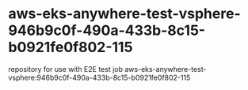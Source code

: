 # aws-eks-anywhere-test-vsphere-946b9c0f-490a-433b-8c15-b0921fe0f802-115
repository for use with E2E test job aws-eks-anywhere-test-vsphere:946b9c0f-490a-433b-8c15-b0921fe0f802-115
